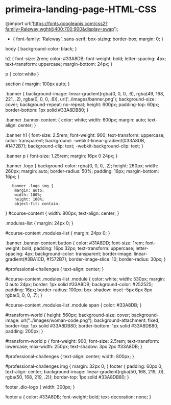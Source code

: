 # primeira-landing-page-HTML-CSS
@import url('https://fonts.googleapis.com/css2?family=Raleway:wght@400;700;900&display=swap');

* {
  font-family: 'Raleway', sans-serif;
  box-sizing: border-box;
  margin: 0;
}

body {
    background-color: black;
}

h2 {
    font-size: 2rem;
  color: #33A8DB;
  font-weight: bold;
  letter-spacing: 4px;
  text-transform: uppercase;
  margin-bottom: 24px;
} 

p {
    color:white
}

section {
    margin: 100px auto;
  }

.banner {
    background-image: linear-gradient(rgba(0, 0, 0, .6), rgba(49, 168, 221, .2), rgba(0, 0, 0, .6)), url('../images/banner.png');
  background-size: cover;
  background-repeat: no-repeat;
  height: 600px;
  padding-top: 60px;
  border-bottom: 1px solid #33A8DB80;
}

.banner .banner-content {
        color: white;
        width: 600px;
        margin: auto;
        text-align: center;
}

.banner h1 {
        font-size: 2.5rem;
        font-weight: 900;
        text-transform: uppercase;
        color: transparent;
        background: -webkit-linear-gradient(#33A8DB, #1472B7);
        background-clip: text;
        -webkit-background-clip: text;
}

.banner p {
        font-size: 1.25rem;
        margin: 16px 0 24px;
}

.banner .logo {
        background-color: rgba(0, 0, 0, .2);
        height: 260px;
        width: 260px;
        margin: auto;
        border-radius: 50%;
        padding: 16px;
        margin-bottom: 16px;
}
      
      .banner .logo img {
        margin: auto;
        width: 100%;
        height: 100%;
        object-fit: contain;
}
#course-content {
    width: 800px;
    text-align: center;
}

.modules-list {
    margin: 24px 0;
}

#course-content .modules-list {
    margin: 24px 0;
}

.banner .banner-content button {
    color: #31A8DD;
    font-size: 1rem;
    font-weight: bold;
    padding: 16px 32px;
    text-transform: uppercase;
    letter-spacing: 4px;
    background-color: transparent;
    border-image: linear-gradient(#3BA1CD, #1572B7);
    border-image-slice: 10;
    border-radius: 30px;
}

#professional-challenges {
    text-align: center;
}

#course-content .modules-list .module {
    color: white;
    width: 530px;
    margin: 0 auto 24px;
    border: 1px solid #33A8DB;
    background-color: #252525;
    padding: 16px;
    border-radius: 100px;
    box-shadow: inset -5px 6px 8px rgba(0, 0, 0, .7);
  }
  
  #course-content .modules-list .module span {
    color: #33A8DB;
  }
  
  #transform-world {
    height: 560px;
    background-size: cover;
    background-image: url("../images/woman-code.png");
    background-attachment: fixed;
    border-top: 1px solid #33A8DB80;
    border-bottom: 1px solid #33A8DB80;
    padding: 200px;
  }
  
  #transform-world p {
    font-weight: 900;
    font-size: 2.5rem;
    text-transform: lowercase;
    max-width: 250px;
    text-shadow: 3px 2px #33A8DB;
  }
  
  #professional-challenges {
    text-align: center;
    width: 800px;
  }
  
  #professional-challenges img {
    margin: 32px 0;
}
footer {
    padding: 60px 0;
    text-align: center;
    background-image: linear-gradient(rgba(50, 168, 219, .0), rgba(50, 168, 219, .2));
    border-top: 1px solid #33A8DB80;
  }
  
  footer .dio-logo {
    width: 300px;
  }
  
  footer a {
    color: #33A8DB;
    font-weight: bold;
    text-decoration: none;
  }
